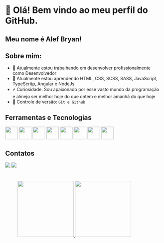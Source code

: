# 👋 Olá! Bem vindo ao meu perfil do GitHub.
## Meu nome é Alef Bryan!

## Sobre mim:
- 🔭 Atualmente estou trabalhando em desenvolver profissionalmente como Desenvolvedor
- 🌱 Atualmente estou aprendendo HTML, CSS, SCSS, SASS, JavaScript, TypeScritp, Angular e NodeJs
- ⚡ Curiosidade: Sou apaixonado por esse vasto mundo da programação e almejo ser melhor hoje do que ontem e melhor amanhã do que hoje
- 🔧 Controle de versão: `Git e Github`


## Ferramentas e Tecnologias
<div>
<img src="https://cdn.jsdelivr.net/gh/devicons/devicon/icons/git/git-original.svg" width="40" height="40"/>
<img src="https://cdn.jsdelivr.net/gh/devicons/devicon/icons/css3/css3-original.svg" width="40" height="40"/>
<img src="https://cdn.jsdelivr.net/gh/devicons/devicon/icons/html5/html5-original.svg" width="40" height="40"/>
<img src="https://cdn.jsdelivr.net/gh/devicons/devicon/icons/sass/sass-original.svg" width="40" height="40"/>
<img src="https://cdn.jsdelivr.net/gh/devicons/devicon/icons/javascript/javascript-original.svg" width="40" height="40"/>
<img src="https://cdn.jsdelivr.net/gh/devicons/devicon/icons/typescript/typescript-original.svg" width="40" height="40"/>
<img src="https://cdn.jsdelivr.net/gh/devicons/devicon/icons/angularjs/angularjs-original.svg" width="40" height="40"/>
<img src="https://cdn.jsdelivr.net/gh/devicons/devicon/icons/nodejs/nodejs-original-wordmark.svg" width="40" height="40"/> 
</div>

## Contatos

<div>
  <a href = "mailto:aleffrade@gmail.com" target="_blank"><img src="https://img.shields.io/badge/Gmail-D14836?style=for-the-badge&logo=gmail&logoColor=white"></a>
  <a href="https://www.linkedin.com/in/alefbrf" target="_blank"><img src="https://img.shields.io/badge/-LinkedIn-%230077B5?style=for-the-badge&logo=linkedin&logoColor=white"></a>   
</div>

<div style="margin: 40px">
  <a href="https://github.com/AlefNix">
    <img height="180em" src="https://github-readme-stats.vercel.app/api?username=AlefNix&show_icons=true&theme=dracula&include_all_commits=true&count_private=true"/>
    <img height="180em" src="https://github-readme-stats.vercel.app/api/top-langs/?username=AlefNix&layout=compact&langs_count=7&theme=dracula"/>
     <br>
</div>
